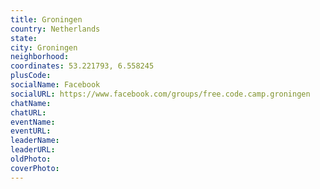 ```yaml
---
title: Groningen
country: Netherlands
state: 
city: Groningen
neighborhood: 
coordinates: 53.221793, 6.558245
plusCode:
socialName: Facebook
socialURL: https://www.facebook.com/groups/free.code.camp.groningen
chatName:
chatURL:
eventName:
eventURL:
leaderName:
leaderURL:
oldPhoto: 
coverPhoto:
---
```


